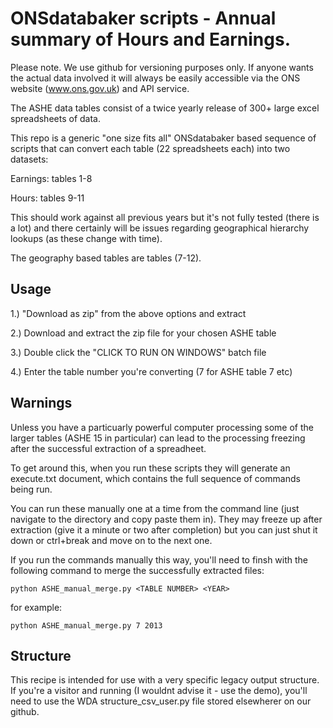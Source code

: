 # ONSdatabaker scripts - Annual summary of Hours and Earnings.

Please note. We use github for versioning purposes only. If anyone wants the actual data involved it will always be easily accessible via the ONS website (www.ons.gov.uk) and API service.

The ASHE data tables consist of a twice yearly release of 300+ large excel spreadsheets of data.

This repo is a generic "one size fits all" ONSdatabaker based sequence of scripts that can convert each table (22 spreadsheets each) into two datasets:

Earnings: tables 1-8

Hours: tables 9-11

This should work against all previous years but it's not fully tested (there is a lot) and there certainly will be issues regarding geographical hierarchy lookups (as these change with time).

The geography based tables are tables (7-12).


## Usage

1.) "Download as zip" from the above options and extract

2.) Download and extract the zip file for your chosen ASHE table 

3.) Double click the "CLICK TO RUN ON WINDOWS" batch file

4.) Enter the table number you're converting (7 for ASHE table 7 etc)


## Warnings

Unless you have a particuarly powerful computer processing some of the larger tables (ASHE 15 in particular) can lead to the processing freezing after the successful extraction of a spreadheet.

To get around this, when you run these scripts they will generate an execute.txt document, which contains the full sequence of commands being run. 

You can run these manually one at a time from the command line (just navigate to the directory and copy paste them in). They may freeze up after extraction (give it a minute or two after completion) but you can just shut it down or ctrl+break and move on to the next one.

If you run the commands manually this way, you'll need to finsh with the following command to merge the successfully extracted files:

```python ASHE_manual_merge.py <TABLE NUMBER> <YEAR> ```

for example:

```python ASHE_manual_merge.py 7 2013 ```


## Structure

This recipe is intended for use with a very specific legacy output structure. If you're a visitor and running (I wouldnt advise it - use the demo), you'll need to use the WDA structure_csv_user.py file stored elsewherer on our github.
